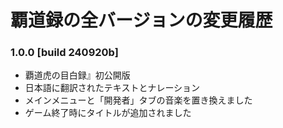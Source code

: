 # 覇道録の全バージョンの変更履歴

### 1.0.0 [build 240920b]

- 覇道虎の目白録』初公開版
- 日本語に翻訳されたテキストとナレーション
- メインメニューと「開発者」タブの音楽を置き換えました
- ゲーム終了時にタイトルが追加されました